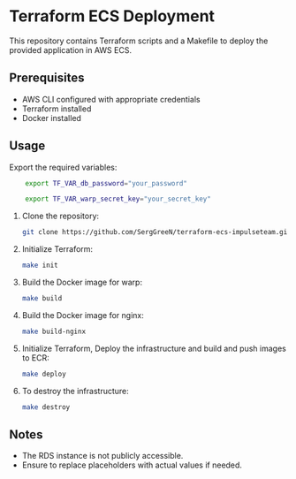 # Terraform ECS Deployment

This repository contains Terraform scripts and a Makefile to deploy the provided application in AWS ECS.

## Prerequisites

- AWS CLI configured with appropriate credentials
- Terraform installed
- Docker installed

## Usage

Export the required variables:

```sh
    export TF_VAR_db_password="your_password"
```

```sh
    export TF_VAR_warp_secret_key="your_secret_key"
```

1. Clone the repository:

    ```sh
    git clone https://github.com/SergGreeN/terraform-ecs-impulseteam.git
    ```

2. Initialize Terraform:

    ```sh
    make init
    ```

3. Build the Docker image for warp:

    ```sh
    make build
    ```

4. Build the Docker image for nginx:

    ```sh
    make build-nginx
    ```

5. Initialize Terraform, Deploy the infrastructure and build and push images to ECR:

    ```sh
    make deploy
    ```

6. To destroy the infrastructure:

    ```sh
    make destroy
    ```

## Notes

- The RDS instance is not publicly accessible.
- Ensure to replace placeholders with actual values if needed.
